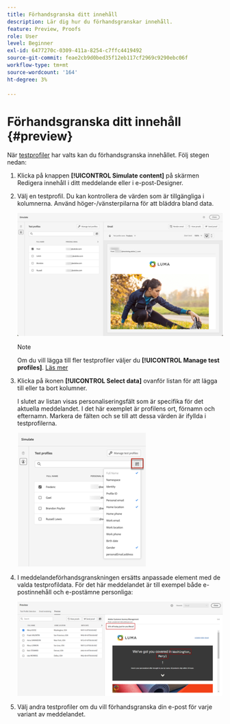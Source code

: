 ```yaml
---
title: Förhandsgranska ditt innehåll
description: Lär dig hur du förhandsgranskar innehåll.
feature: Preview, Proofs
role: User
level: Beginner
exl-id: 6477270c-0309-411a-8254-c7ffc4419492
source-git-commit: feae2cb9d0bed35f12eb117cf2969c9290ebc06f
workflow-type: tm+mt
source-wordcount: '164'
ht-degree: 3%

---
```


# Förhandsgranska ditt innehåll {#preview}

När [testprofiler](test-profiles.md) har valts kan du förhandsgranska innehållet. Följ stegen nedan:

1. Klicka på knappen **[!UICONTROL Simulate content]** på skärmen Redigera innehåll i ditt meddelande eller i e-post-Designer.

1. Välj en testprofil. Du kan kontrollera de värden som är tillgängliga i kolumnerna. Använd höger-/vänsterpilarna för att bläddra bland data.

   ![](../email/assets/preview-select-profile.png)

   >[!NOTE]
   >
   >Om du vill lägga till fler testprofiler väljer du **[!UICONTROL Manage test profiles]**. [Läs mer](test-profiles.md)

1. Klicka på ikonen **[!UICONTROL Select data]** ovanför listan för att lägga till eller ta bort kolumner.

   I slutet av listan visas personaliseringsfält som är specifika för det aktuella meddelandet. I det här exemplet är profilens ort, förnamn och efternamn. Markera de fälten och se till att dessa värden är ifyllda i testprofilerna.

   ![](../email/assets/preview-select-data.png)

1. I meddelandeförhandsgranskningen ersätts anpassade element med de valda testprofildata. För det här meddelandet är till exempel både e-postinnehåll och e-postämne personliga:

   ![](../email/assets/preview-test-profile.png)

1. Välj andra testprofiler om du vill förhandsgranska din e-post för varje variant av meddelandet.
